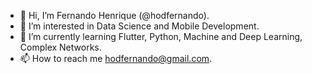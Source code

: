 - 👋 Hi, I’m Fernando Henrique (@hodfernando).
- 👀 I’m interested in Data Science and Mobile Development.
- 🌱 I’m currently learning Flutter, Python, Machine and Deep Learning, Complex Networks.
- 📫 How to reach me hodfernando@gmail.com.
<!-- - 💞️ I’m looking to collaborate on ... -->

<!---
hodfernando/hodfernando is a ✨ special ✨ repository because its `README.md` (this file) appears on your GitHub profile.
You can click the Preview link to take a look at your changes.
--->
